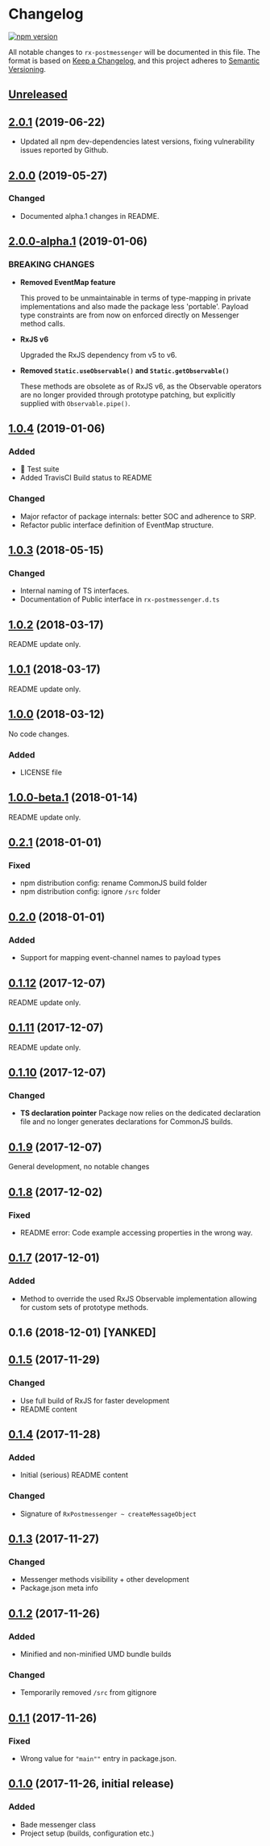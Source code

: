 # Changelog
[![npm version](https://badge.fury.io/js/rx-postmessenger.svg)](https://badge.fury.io/js/rx-postmessenger)

All notable changes to `rx-postmessenger` will be documented in this file. The format is based on [Keep a Changelog](https://keepachangelog.com/en/1.0.0/),
and this project adheres to [Semantic Versioning](https://semver.org/spec/v2.0.0.html).

## [Unreleased]

## [2.0.1] (2019-06-22)
- Updated all npm dev-dependencies latest versions, fixing vulnerability issues reported by Github.

## [2.0.0] (2019-05-27)
### Changed
- Documented alpha.1 changes in README.

## [2.0.0-alpha.1] (2019-01-06)
### BREAKING CHANGES
- **Removed EventMap feature** 
    
    This proved to be unmaintainable in terms of type-mapping in private implementations
    and also made the package less 'portable'. Payload type constraints are from now on
    enforced directly on Messenger method calls. 
     
- **RxJS v6**

    Upgraded the RxJS dependency from v5 to v6.
    
- **Removed `Static.useObservable()` and `Static.getObservable()`**
 
    These methods are obsolete as of RxJS v6, as the Observable operators are no longer
    provided through prototype patching, but explicitly supplied with `Observable.pipe()`.
 

## [1.0.4] (2019-01-06)
### Added
- 🧪 Test suite
- Added TravisCI Build status to README

### Changed
- Major refactor of package internals: better SOC and adherence to SRP.
- Refactor public interface definition of EventMap structure.

## [1.0.3] (2018-05-15)
### Changed
- Internal naming of TS interfaces.
- Documentation of Public interface in `rx-postmessenger.d.ts`

## [1.0.2] (2018-03-17)
README update only.

## [1.0.1] (2018-03-17)
README update only.

## [1.0.0] (2018-03-12)
No code changes.

### Added
- LICENSE file

## [1.0.0-beta.1] (2018-01-14)
README update only.

## [0.2.1] (2018-01-01)
### Fixed
- npm distribution config: rename CommonJS build folder
- npm distribution config: ignore `/src` folder

## [0.2.0] (2018-01-01)
### Added
- Support for mapping event-channel names to payload types

## [0.1.12] (2017-12-07)
README update only.

## [0.1.11] (2017-12-07)
README update only.

## [0.1.10] (2017-12-07)

### Changed
- **TS declaration pointer** Package now relies on the dedicated declaration file and no longer generates declarations for CommonJS builds.
## [0.1.9] (2017-12-07)
General development, no notable changes

## [0.1.8] (2017-12-02)

### Fixed
- README error: Code example accessing properties in the wrong way.

## [0.1.7] (2017-12-01)
### Added
- Method to override the used RxJS Observable implementation allowing for custom sets of prototype methods.

## 0.1.6 (2018-12-01) [YANKED]
## [0.1.5] (2017-11-29)

### Changed
- Use full build of RxJS for faster development
- README content

## [0.1.4] (2017-11-28)

### Added
- Initial (serious) README content

### Changed
- Signature of `RxPostmessenger ~ createMessageObject`

## [0.1.3] (2017-11-27)

### Changed
- Messenger methods visibility + other development
- Package.json meta info

## [0.1.2] (2017-11-26)

### Added
- Minified and non-minified UMD bundle builds

### Changed
- Temporarily removed `/src` from gitignore

## [0.1.1] (2017-11-26)

### Fixed
- Wrong value for `"main""` entry in package.json.
 
## [0.1.0] (2017-11-26, initial release)

### Added
- Bade messenger class
- Project setup (builds, configuration etc.)

[Unreleased]: https://github.com/PXLWidgets/php-composer-version/compare/v2.0.1...HEAD
[2.0.1]: https://github.com/JJWesterkamp/rx-postmessenger/compare/v2.0.0...v2.0.1
[2.0.0]: https://github.com/JJWesterkamp/rx-postmessenger/compare/v2.0.0-alpha.1...v2.0.0
[2.0.0-alpha.1]: https://github.com/JJWesterkamp/rx-postmessenger/compare/v1.0.4...v2.0.0-alpha.1
[1.0.4]: https://github.com/JJWesterkamp/rx-postmessenger/compare/v1.0.3...v1.0.4
[1.0.3]: https://github.com/JJWesterkamp/rx-postmessenger/compare/v1.0.2...v1.0.3
[1.0.2]: https://github.com/JJWesterkamp/rx-postmessenger/compare/v1.0.1...v1.0.2
[1.0.1]: https://github.com/JJWesterkamp/rx-postmessenger/compare/v1.0.0...v1.0.1
[1.0.0]: https://github.com/JJWesterkamp/rx-postmessenger/compare/v1.0.0-beta.1...v1.0.0
[1.0.0-beta.1]: https://github.com/JJWesterkamp/rx-postmessenger/compare/v0.2.1...v1.0.0-beta.1
[0.2.1]: https://github.com/JJWesterkamp/rx-postmessenger/compare/v0.2.0...v0.2.1
[0.2.0]: https://github.com/JJWesterkamp/rx-postmessenger/compare/v0.1.12...v0.2.0
[0.1.12]: https://github.com/JJWesterkamp/rx-postmessenger/compare/v0.1.11...v0.1.12
[0.1.11]: https://github.com/JJWesterkamp/rx-postmessenger/compare/v0.1.10...v0.1.11
[0.1.10]: https://github.com/JJWesterkamp/rx-postmessenger/compare/v0.1.9...v0.1.10
[0.1.9]: https://github.com/JJWesterkamp/rx-postmessenger/compare/v0.1.8...v0.1.9
[0.1.8]: https://github.com/JJWesterkamp/rx-postmessenger/compare/v0.1.7...v0.1.8
[0.1.7]: https://github.com/JJWesterkamp/rx-postmessenger/compare/v0.1.5...v0.1.7
[0.1.5]: https://github.com/JJWesterkamp/rx-postmessenger/compare/v0.1.4...v0.1.5
[0.1.4]: https://github.com/JJWesterkamp/rx-postmessenger/compare/v0.1.3...v0.1.4
[0.1.3]: https://github.com/JJWesterkamp/rx-postmessenger/compare/v0.1.2...v0.1.3
[0.1.2]: https://github.com/JJWesterkamp/rx-postmessenger/compare/v0.1.1...v0.1.2
[0.1.1]: https://github.com/JJWesterkamp/rx-postmessenger/compare/v0.1.0...v0.1.1
[0.1.0]: https://github.com/JJWesterkamp/rx-postmessenger/tree/v0.1.0
